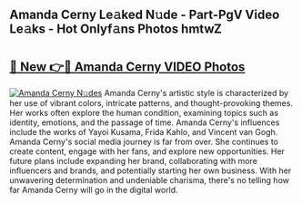 ## Amanda Cerny Le𝚊ked N𝚞de - Part-PgV Video Le𝚊ks - Hot Onlyf𝚊ns Photos hmtwZ

# <h2><a href="http://ac12721.deff.icu/?id=Amanda+Cerny">🔗 New 👉🔴 Amanda Cerny VIDEO Photos</a></h2>

[![Amanda Cerny N𝚞des](https://i.imgur.com/rIISA9y.gif)](http://ac12721.deff.icu/?id=Amanda+Cerny)
Amanda Cerny's artistic style is characterized by her use of vibrant colors, intricate patterns, and thought-provoking themes. Her works often explore the human condition, examining topics such as identity, emotions, and the passage of time. Amanda Cerny's influences include the works of Yayoi Kusama, Frida Kahlo, and Vincent van Gogh. Amanda Cerny's social media journey is far from over. She continues to create content, engage with her fans, and explore new opportunities. Her future plans include expanding her brand, collaborating with more influencers and brands, and potentially starting her own business. With her unwavering determination and undeniable charisma, there's no telling how far Amanda Cerny will go in the digital world.

